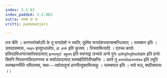 ```yaml
---
index: 3.3.83
index_padded: 3.3.083
sutra: स्तम्बे क च
vritti: padamanjari

---
```

तत्र चेति । अनन्तरोक्तेऽपि के तु घनादेशो न भवति; पूर्वमेव घनादेशस्याप्सम्बन्धित्वात् । स्तम्बघ्न इति । उपपदसमासः, `गमहन` इत्युपधालोपः, `हो हन्तेः` इति कुत्वम् । स्त्रियामित्यादि । एतच्च कापोः प्रतिपदविधानात्सर्वापवादत्वात् `कृत्यल्युटो बहुलम्` इति वचनाद्वा लभ्यते अन्ये पुनः `ऊतियूतिजूतिसातिहेति` इति हन्तेः क्तिनि निपातनान्निपातनस्य च सर्वापवादत्वात् स्तम्बहेतिरितीच्छन्ति । अपरे तु `करणाधिकरणयोश्च` इति ल्युटि स्तम्बहननीति भवितव्यम्, यथा---रक्षोयातूनां हननीत्युक्तमित्याहुः । स्तम्बघात इति । भावे घञ्, षष्ठीसमासः ।।